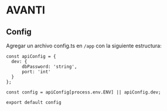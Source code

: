 # AVANTI

## Config
Agregar un archivo config.ts en ```/app``` con la siguiente estructura:


```
const apiConfig = {
  dev: {
      dbPassword: 'string',
      port: 'int'
  }
};

const config = apiConfig[process.env.ENV] || apiConfig.dev;

export default config
```
